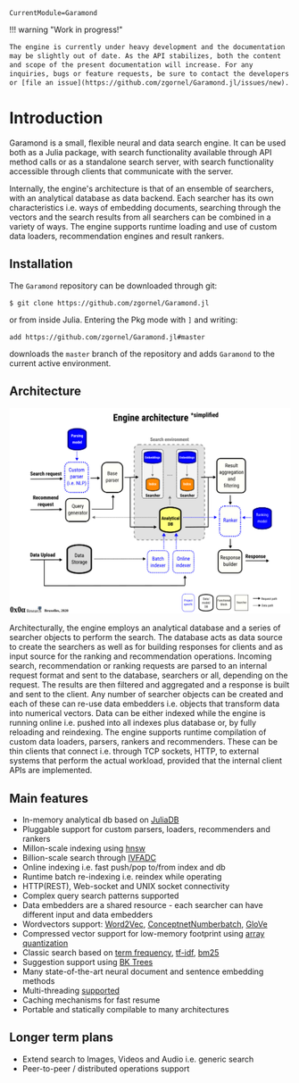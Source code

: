```@meta
CurrentModule=Garamond
```

!!! warning "Work in progress!"

    The engine is currently under heavy development and the documentation may be slightly out of date. As the API stabilizes, both the content and scope of the present documentation will increase. For any inquiries, bugs or feature requests, be sure to contact the developers or [file an issue](https://github.com/zgornel/Garamond.jl/issues/new).

# Introduction

Garamond is a small, flexible neural and data search engine. It can be used both as a Julia package, with search functionality available through API method calls or as a standalone search server, with search functionality accessible through clients that communicate with the server.

Internally, the engine's architecture is that of an ensemble of searchers, with an analytical database as data backend. Each searcher has its own characteristics i.e. ways of embedding documents, searching through the vectors and the search results from all searchers can be combined in a variety of ways. The engine supports runtime loading and use of custom data loaders, recommendation engines and result rankers.


## Installation

The `Garamond` repository can be downloaded through git:
```
$ git clone https://github.com/zgornel/Garamond.jl
```
or from inside Julia. Entering the Pkg mode with `]` and writing:
```
add https://github.com/zgornel/Garamond.jl#master
```
downloads the `master` branch of the repository and adds `Garamond` to the current active environment.


## Architecture
![](assets/schematic.png)

Architecturally, the engine employs an analytical database and a series of searcher objects to perform the search. The database acts as data source to create the searchers as well as for building responses for clients and as input source for the ranking and recommendation operations. Incoming search, recommendation or ranking requests are parsed to an internal request format and sent to the database, searchers or all, depending on the request. The results are then filtered and aggregated and a response is built and sent to the client. Any number of searcher objects can be created and each of these can re-use data embedders i.e. objects that transform data into numerical vectors. Data can be either indexed while the engine is running online i.e. pushed into all indexes plus database or, by fully reloading and reindexing. The engine supports runtime compilation of  custom data loaders, parsers, rankers and recommenders. These can be thin clients that connect i.e. through TCP sockets, HTTP, to external systems that perform the actual workload, provided that the internal client APIs are implemented.


## Main features

- In-memory analytical db based on [JuliaDB](https://juliadb.org)
- Pluggable support for custom parsers, loaders, recommenders and rankers
- Millon-scale indexing using [hnsw](https://arxiv.org/abs/1603.09320)
- Billion-scale search through [IVFADC](https://github.com/JuliaNeighbors/IVFADC.jl)
- Online indexing i.e. fast push/pop to/from index and db
- Runtime batch re-indexing i.e. reindex while operating
- HTTP(REST), Web-socket and UNIX socket connectivity
- Complex query search patterns supported
- Data embedders are a shared resource - each searcher can have different input and data embedders
- Wordvectors support: [Word2Vec](https://en.wikipedia.org/wiki/Word2vec), [ConceptnetNumberbatch](https://github.com/commonsense/conceptnet-numberbatch), [GloVe](https://nlp.stanford.edu/projects/glove/)
- Compressed vector support for low-memory footprint using [array quantization](https://github.com/zgornel/QuantizedArrays.jl)
- Classic search based on [term frequency](https://en.wikipedia.org/wiki/Tf%E2%80%93idf#Term_frequency_2), [tf-idf](https://en.wikipedia.org/wiki/Tf%E2%80%93idf#Term_frequency%E2%80%93Inverse_document_frequency), [bm25](https://en.wikipedia.org/wiki/Okapi_BM25)
- Suggestion support using [BK Trees](https://en.wikipedia.org/wiki/BK-tree)
- Many state-of-the-art neural document and sentence embedding methods
- Multi-threading [supported](https://github.com/zgornel/Garamond.jl/tree/cc-multithreading)
- Caching mechanisms for fast resume
- Portable and statically compilable to many architectures


## Longer term plans
- Extend search to Images, Videos and Audio i.e. generic search
- Peer-to-peer / distributed operations support
